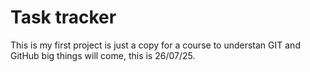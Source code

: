 # Task tracker

This is my first project is just a copy for a course to understan GIT and GitHub big things will come, this is 26/07/25.
